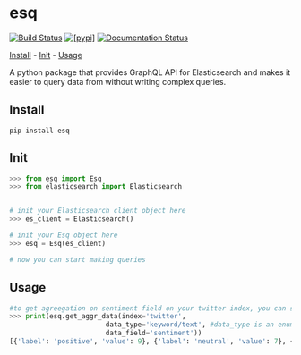 # esq

[![Build Status](https://img.shields.io/pypi/v/esq.svg)](https://pypi.python.org/pypi/esq) [![[pypi]](https://github.com/scottydelta/esq/actions/workflows/python-publish.yml/badge.svg)](https://github.com/scottydelta/esq/actions/workflows/python-publish.yml) [![Documentation Status](https://readthedocs.org/projects/esq/badge/?version=latest)](https://esq.readthedocs.io/en/latest/?version=latest)

[Install](#install) - [Init](#init) - [Usage](#usage)

A python package that provides GraphQL API for Elasticsearch and makes it easier to query data from without writing complex queries.

## Install

    pip install esq

## Init

```python
>>> from esq import Esq
>>> from elasticsearch import Elasticsearch


# init your Elasticsearch client object here
>>> es_client = Elasticsearch()

# init your Esq object here
>>> esq = Esq(es_client)

# now you can start making queries
```

## Usage

```python
#to get agreegation on sentiment field on your twitter index, you can simply do:
>>> print(esq.get_aggr_data(index='twitter',
                        data_type='keyword/text', #data_type is an enum('keyword/text', 'coordinates', 'timeseries')
                        data_field='sentiment'))
[{'label': 'positive', 'value': 9}, {'label': 'neutral', 'value': 7}, {'label': 'negative', 'value': 1}]
```
